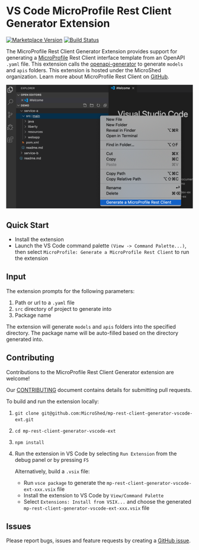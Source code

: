 # VS Code MicroProfile Rest Client Generator Extension

[![Marketplace Version](https://vsmarketplacebadge.apphb.com/version/MicroProfile-Community.mp-rest-client-generator-vscode-ext.svg "Current Release")](https://marketplace.visualstudio.com/items?itemName=MicroProfile-Community.mp-rest-client-generator-vscode-ext)
[![Build Status](https://travis-ci.org/MicroShed/mp-starter-vscode-ext.svg?branch=master)](https://travis-ci.org/MicroShed/mp-rest-client-generator-vscode-ext)

The MicroProfile Rest Client Generator Extension provides support for generating a [MicroProfile](https://microprofile.io/) Rest Client interface template from an OpenAPI `.yaml` file. This extension calls the [openapi-generator](https://github.com/OpenAPITools/openapi-generator) to generate `models` and `apis` folders. This extension is hosted under the MicroShed organization. Learn more about MicroProfile Rest Client on [GitHub](https://github.com/eclipse/microprofile-rest-client).

![Open Liberty Tools Extension](images/RestClientExtension.png)

## Quick Start

- Install the extension
- Launch the VS Code command palette `(View -> Command Palette...)`, then select `MicroProfile: Generate a MicroProfile Rest Client` to run the extension

## Input

The extension prompts for the following parameters:

1. Path or url to a `.yaml` file
2. `src` directory of project to generate into
3. Package name

The extension will generate `models` and `apis` folders into the specified directory. The package name will be auto-filled based on the directory generated into.

## Contributing

Contributions to the MicroProfile Rest Client Generator extension are welcome!

Our [CONTRIBUTING](CONTRIBUTING.md) document contains details for submitting pull requests.

To build and run the extension locally:

1. `git clone git@github.com:MicroShed/mp-rest-client-generator-vscode-ext.git`
2. `cd mp-rest-client-generator-vscode-ext`
3. `npm install`
4. Run the extension in VS Code by selecting `Run Extension` from the debug panel or by pressing `F5`

   Alternatively, build a `.vsix` file:

   - Run `vsce package` to generate the `mp-rest-client-generator-vscode-ext-xxx.vsix` file
   - Install the extension to VS Code by `View/Command Palette`
   - Select `Extensions: Install from VSIX...` and choose the generated `mp-rest-client-generator-vscode-ext-xxx.vsix` file

## Issues

Please report bugs, issues and feature requests by creating a [GitHub issue](https://github.com/MicroShed/mp-rest-client-generator-vscode-ext/issues).

